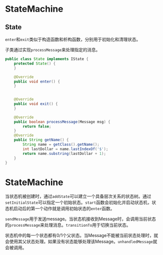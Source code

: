 # StateMachine



## State

`enter`和`exit`类似于构造函数和析构函数，分别用于初始化和清理状态。

子类通过实现`processMessage`来处理指定的消息。

```java
public class State implements IState {
    protected State() {
    }

    @Override
    public void enter() {
    }

    
    @Override
    public void exit() {
    }

    @Override
    public boolean processMessage(Message msg) {
        return false;
    }
    @Override
    public String getName() {
        String name = getClass().getName();
        int lastDollar = name.lastIndexOf('$');
        return name.substring(lastDollar + 1);
    }
}

```



# StateMachine

当状态机被创建时，通过`addState`可以建立一个具备层次关系的状态树。通过`setInitialState`可以指定一个初始状态。`start`函数会初始化并启动状态机，状态机启动后的第一个动作就是调用初始状态的`enter`函数。

`sendMessage`用于发送message。当状态机接收到Message时，会调用当前状态的`processMessage`来处理消息。`transitionTo`用于切换当前状态。



状态机中的每一个状态都有0/1个父状态。当Message不能被当前状态处理时，就会使用其父状态处理。如果没有状态能够处理该Message。`unhandledMessage`就会被调用。